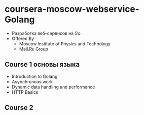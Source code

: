# coursera-moscow-webservice-Golang
* Разработка веб-сервисов на Go 
* Offered By
	* Moscow Institute of Physics and Technology
	* Mail.Ru Group

## Course 1 основы языка
* Introduction to Golang
* Asynchronous work
* Dynamic data handling and performance
* HTTP Basics

## Course 2
